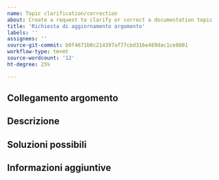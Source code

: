 ```yaml
---
name: Topic clarification/correction
about: Create a request to clarify or correct a documentation topic
title: 'Richiesta di aggiornamento argomento'
labels: ''
assignees: ''
source-git-commit: b0f4671b8c214397af77cbd316e489dac1ce8601
workflow-type: tm+mt
source-wordcount: '12'
ht-degree: 25%

---
```



## Collegamento argomento

<!-- (REQUIRED) A link to the topic that needs clarification or correction -->

## Descrizione

<!-- (REQUIRED) What needs to be clarified or corrected in this topic? -->

## Soluzioni possibili

<!-- (OPTIONAL) What would a solution for this issue look like? -->

## Informazioni aggiuntive

<!-- (OPTIONAL) What other information can you provide about this issue? -->

<!--
Thank you for taking the time to report this issue!
GitHub Issues in this repo should relate to this project's codebase.

Before submitting this issue, please make sure you are complying with our Code of Conduct:
https://github.com/AdobeDocs/commerce-operations.en/blob/main/code-of-conduct.md

Issues that do not comply with our Code of Conduct or do not contain enough information may be closed at the maintainers' discretion.

Feel free to remove this section before creating this issue.
-->
